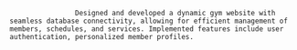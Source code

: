                     Designed and developed a dynamic gym website with seamless database connectivity, allowing for efficient management of members, schedules, and services. Implemented features include user authentication, personalized member profiles.
